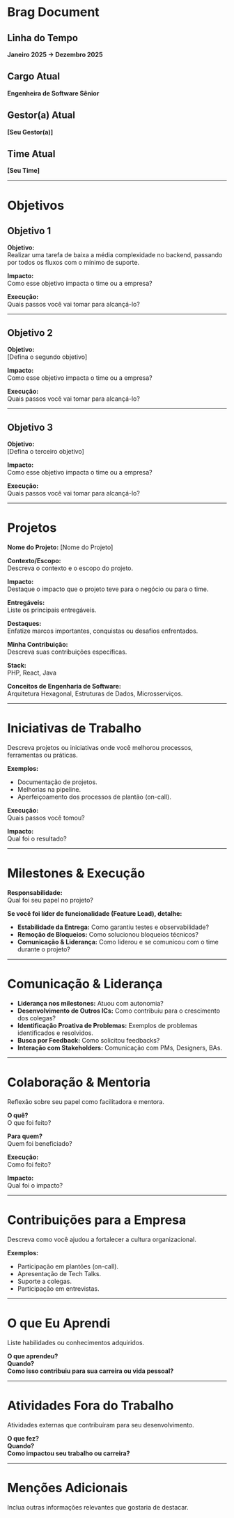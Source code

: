 # Brag Document

## Linha do Tempo
**Janeiro 2025 -> Dezembro 2025**

## Cargo Atual
**Engenheira de Software Sênior**

## Gestor(a) Atual
**[Seu Gestor(a)]**

## Time Atual
**[Seu Time]**

---

# Objetivos

## Objetivo 1
**Objetivo:**  
Realizar uma tarefa de baixa a média complexidade no backend, passando por todos os fluxos com o mínimo de suporte.

**Impacto:**  
Como esse objetivo impacta o time ou a empresa?

**Execução:**  
Quais passos você vai tomar para alcançá-lo?

---

## Objetivo 2
**Objetivo:**  
[Defina o segundo objetivo]

**Impacto:**  
Como esse objetivo impacta o time ou a empresa?

**Execução:**  
Quais passos você vai tomar para alcançá-lo?

---

## Objetivo 3
**Objetivo:**  
[Defina o terceiro objetivo]

**Impacto:**  
Como esse objetivo impacta o time ou a empresa?

**Execução:**  
Quais passos você vai tomar para alcançá-lo?

---

# Projetos

**Nome do Projeto:** [Nome do Projeto]

**Contexto/Escopo:**  
Descreva o contexto e o escopo do projeto.

**Impacto:**  
Destaque o impacto que o projeto teve para o negócio ou para o time.

**Entregáveis:**  
Liste os principais entregáveis.

**Destaques:**  
Enfatize marcos importantes, conquistas ou desafios enfrentados.

**Minha Contribuição:**  
Descreva suas contribuições específicas.

**Stack:**  
PHP, React, Java

**Conceitos de Engenharia de Software:**  
Arquitetura Hexagonal, Estruturas de Dados, Microsserviços.

---

# Iniciativas de Trabalho

Descreva projetos ou iniciativas onde você melhorou processos, ferramentas ou práticas.

**Exemplos:**
- Documentação de projetos.
- Melhorias na pipeline.
- Aperfeiçoamento dos processos de plantão (on-call).

**Execução:**  
Quais passos você tomou?

**Impacto:**  
Qual foi o resultado?

---

# Milestones & Execução

**Responsabilidade:**  
Qual foi seu papel no projeto?

**Se você foi líder de funcionalidade (Feature Lead), detalhe:**
- **Estabilidade da Entrega:** Como garantiu testes e observabilidade?
- **Remoção de Bloqueios:** Como solucionou bloqueios técnicos?
- **Comunicação & Liderança:** Como liderou e se comunicou com o time durante o projeto?

---

# Comunicação & Liderança

- **Liderança nos milestones:** Atuou com autonomia?
- **Desenvolvimento de Outros ICs:** Como contribuiu para o crescimento dos colegas?
- **Identificação Proativa de Problemas:** Exemplos de problemas identificados e resolvidos.
- **Busca por Feedback:** Como solicitou feedbacks?
- **Interação com Stakeholders:** Comunicação com PMs, Designers, BAs.

---

# Colaboração & Mentoria

Reflexão sobre seu papel como facilitadora e mentora.

**O quê?**  
O que foi feito?

**Para quem?**  
Quem foi beneficiado?

**Execução:**  
Como foi feito?

**Impacto:**  
Qual foi o impacto?

---

# Contribuições para a Empresa

Descreva como você ajudou a fortalecer a cultura organizacional.

**Exemplos:**
- Participação em plantões (on-call).
- Apresentação de Tech Talks.
- Suporte a colegas.
- Participação em entrevistas.

---

# O que Eu Aprendi

Liste habilidades ou conhecimentos adquiridos.

**O que aprendeu?**  
**Quando?**  
**Como isso contribuiu para sua carreira ou vida pessoal?**

---

# Atividades Fora do Trabalho

Atividades externas que contribuíram para seu desenvolvimento.

**O que fez?**  
**Quando?**  
**Como impactou seu trabalho ou carreira?**

---

# Menções Adicionais

Inclua outras informações relevantes que gostaria de destacar.

